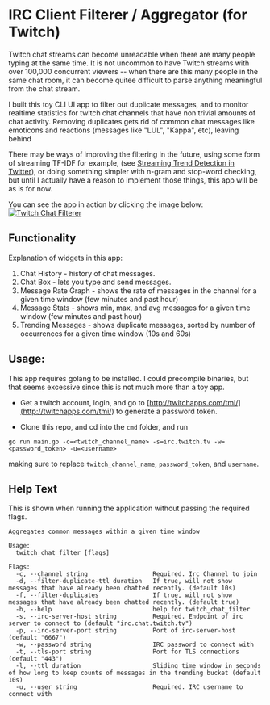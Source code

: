 # IRC Client Filterer / Aggregator (for Twitch)

Twitch chat streams can become unreadable when there are many people typing at the same time.
It is not uncommon to have Twitch streams with over 100,000 concurrent viewers --
when there are this many people in the same chat room, it can become quitee difficult to parse anything meaningful
from the chat stream.

I built this toy CLI UI app to filter out duplicate messages, and to monitor realtime statistics for
twitch chat channels that have non trivial amounts of chat activity. Removing duplicates gets rid of
common chat messages like emoticons and reactions (messages like "LUL", "Kappa", etc), leaving behind

There may be ways of improving the filtering in the future, using some form of streaming TF-IDF for example,
(see [Streaming Trend Detection in Twitter](http://www.cs.uccs.edu/~jkalita/work/reu/REUFinalPapers2010/Benhardus.pdf)),
or doing something simpler with n-gram and stop-word checking, but until I actually have a reason to implement those things,
this app will be as is for now.

You can see the app in action by clicking the image below:
[![Twitch Chat Filterer](http://i.imgur.com/m50Kii1.gif)](https://www.youtube.com/watch?v=i8sRO7_qvOY "Twitch Chat Filterer")

## Functionality
Explanation of widgets in this app:

1) Chat History - history of chat messages.
2) Chat Box - lets you type and send messages.
3) Message Rate Graph - shows the rate of messages in the channel for a given time window (few minutes and past hour)
4) Message Stats - shows min, max, and avg messages for a given time window (few minutes and past hour)
5) Trending Messages - shows duplicate messages, sorted by number of occurrences for a given time window (10s and 60s)

## Usage:

This app requires golang to be installed. I could precompile binaries, but that seems excessive since this is not much
more than a toy app.

* Get a twitch account, login, and go to [http://twitchapps.com/tmi/](http://twitchapps.com/tmi/) to generate
a password token.

* Clone this repo, and cd into the `cmd` folder, and run

```
go run main.go -c=<twitch_channel_name> -s=irc.twitch.tv -w=<password_token> -u=<username>
```

making sure to replace `twitch_channel_name`, `password_token`, and `username`.


## Help Text

This is shown when running the application without passing the required flags.

```
Aggregates common messages within a given time window

Usage:
  twitch_chat_filter [flags]

Flags:
  -c, --channel string                  Required. Irc Channel to join
  -d, --filter-duplicate-ttl duration   If true, will not show messages that have already been chatted recently. (default 10s)
  -f, --filter-duplicates               If true, will not show messages that have already been chatted recently. (default true)
  -h, --help                            help for twitch_chat_filter
  -s, --irc-server-host string          Required. Endpoint of irc server to connect to (default "irc.chat.twitch.tv")
  -p, --irc-server-port string          Port of irc-server-host (default "6667")
  -w, --password string                 IRC password to connect with
  -t, --tls-port string                 Port for TLS connections (default "443")
  -l, --ttl duration                    Sliding time window in seconds of how long to keep counts of messages in the trending bucket (default 10s)
  -u, --user string                     Required. IRC username to connect with
```